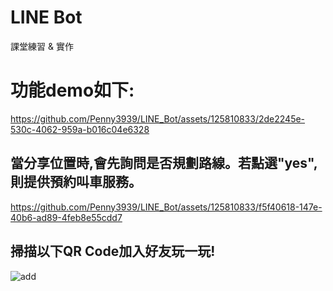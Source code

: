 # LINE Bot
課堂練習 &amp; 實作

# 功能demo如下:
https://github.com/Penny3939/LINE_Bot/assets/125810833/2de2245e-530c-4062-959a-b016c04e6328

## 當分享位置時,會先詢問是否規劃路線。若點選"yes",則提供預約叫車服務。
https://github.com/Penny3939/LINE_Bot/assets/125810833/f5f40618-147e-40b6-ad89-4feb8e55cdd7

## 掃描以下QR Code加入好友玩一玩!
![add](https://github.com/Penny3939/LINE_Bot/assets/125810833/e8bcf558-b728-46df-ae30-f46ba9b81113)
